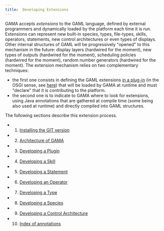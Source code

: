 ```yaml
---
title:  Developing Extensions
---
```





GAMA accepts _extensions_ to the GAML language, defined by external programmers and dynamically loaded by the platform each time it is run. Extensions can represent new built-in species, types, file-types, skills, operators, statements, new control architectures or even types of displays. Other internal structures of GAML will be progressively "opened" to this mechanism in the future: display layers (hardwired for the moment), new types of outputs (hardwired for the moment), scheduling policies (hardwired for the moment), random number generators (hardwired for the moment).
The extension mechanism relies on two complementary techniques:

  * the first one consists in defining the GAML extensions [in a plug-in](DevelopingPlugins) (in the OSGI sense, see [here](http://www.eclipse.org/equinox/)) that will be loaded by GAMA at runtime and must "declare" that it is contributing to the platform.
  * the second one is to indicate to GAMA where to look for extensions, using Java annotations that are gathered at compile time (some being also used at runtime) and directly compiled into GAML structures.

The following sections describe this extension process.

  * 1. [Installing the GIT version](InstallingGitVersion)
  * 2. [Architecture of GAMA](GamaArchitecture)
  * 3. [Developing a Plugin](DevelopingPlugins)
  * 4. [Developing a Skill](DevelopingSkills)
  * 5. [Developing a Statement](DevelopingStatements)
  * 6. [Developing an Operator](DevelopingOperators)
  * 7. [Developing a Type](DevelopingTypes)
  * 8. [Developing a Species](DevelopingSpecies)
  * 9. [Developing a Control Architecture](DevelopingControlArchitectures)
  * 10. [Index of annotations](DevelopingIndexAnnotations)
